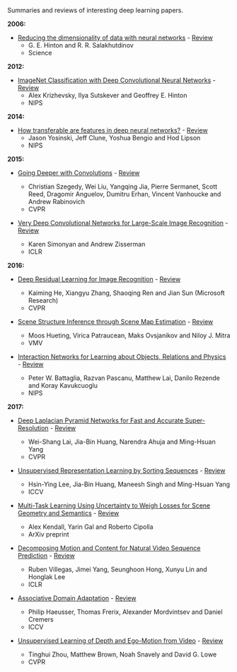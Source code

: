 Summaries and reviews of interesting deep learning papers. 

**2006:**

* [Reducing the dimensionality of data with neural networks](http://www.cs.toronto.edu/%7Ehinton/science.pdf) - [Review](reviews/autoencoders.md)
  * G. E. Hinton and R. R. Salakhutdinov
  * Science

**2012:**

* [ImageNet Classification with Deep Convolutional
Neural Networks](http://papers.nips.cc/paper/4824-imagenet-classification-with-deep-convolutional-neural-networks.pdf) - [Review](reviews/alexnet.md)
  * Alex Krizhevsky, Ilya Sutskever and Geoffrey E. Hinton
  * NIPS

**2014:**

* [How transferable are features in deep neural
networks?](http://papers.nips.cc/paper/5347-how-transferable-are-features-in-deep-neural-networks.pdf) - [Review](reviews/transferability.md)
  * Jason Yosinski, Jeff Clune, Yoshua Bengio and Hod Lipson
  * NIPS

**2015:**

* [Going Deeper with Convolutions](http://www.cv-foundation.org/openaccess/content_cvpr_2015/papers/Szegedy_Going_Deeper_With_2015_CVPR_paper.pdf) - [Review](reviews/googlenet.md)
  * Christian Szegedy, Wei Liu, Yangqing Jia, Pierre Sermanet, Scott Reed, Dragomir Anguelov, Dumitru Erhan, Vincent Vanhoucke and Andrew Rabinovich
  * CVPR

* [Very Deep Convolutional Networks for Large-Scale Image Recognition](https://arxiv.org/pdf/1409.1556.pdf) - [Review](reviews/vggnet.md)
  * Karen Simonyan and Andrew Zisserman
  * ICLR

**2016:**

* [Deep Residual Learning for Image Recognition](https://www.cv-foundation.org/openaccess/content_cvpr_2016/papers/He_Deep_Residual_Learning_CVPR_2016_paper.pdf) - [Review](reviews/resnet.md)
  * Kaiming He, Xiangyu Zhang, Shaoqing Ren and Jian Sun (Microsoft Research)
  * CVPR

* [Scene Structure Inference through Scene Map Estimation](http://geometry.cs.ucl.ac.uk/projects/2016/scenemap/paper_docs/scenemap.pdf) - [Review](reviews/scene-map.md)
  * Moos Hueting, Virica Patraucean, Maks Ovsjanikov and Niloy J. Mitra
  * VMV

* [Interaction Networks for Learning about Objects, Relations and Physics](https://arxiv.org/abs/1612.00222) - [Review](reviews/in.nd)
  * Peter W. Battaglia, Razvan Pascanu, Matthew Lai, Danilo Rezende and Koray Kavukcuoglu
  * NIPS
 
 **2017:**

* [Deep Laplacian Pyramid Networks for Fast and Accurate Super-Resolution](http://vllab1.ucmerced.edu/~wlai24/LapSRN/papers/cvpr17_LapSRN.pdf) - [Review](reviews/lap-srn.md)
  * Wei-Shang Lai, Jia-Bin Huang, Narendra Ahuja and Ming-Hsuan Yang
  * CVPR
 
* [Unsupervised Representation Learning by Sorting Sequences](http://vllab1.ucmerced.edu/~hylee/publication/ICCV17_OPN.pdf) - [Review](reviews/unsupervised-seq-sort.md)
   * Hsin-Ying Lee, Jia-Bin Huang, Maneesh Singh and Ming-Hsuan Yang
   * ICCV

* [Multi-Task Learning Using Uncertainty to Weigh
Losses for Scene Geometry and Semantics](https://arxiv.org/pdf/1705.07115.pdf) - [Review](reviews/multi-task-learning.md)
    * Alex Kendall, Yarin Gal and Roberto Cipolla
    * ArXiv preprint

* [Decomposing Motion and Content for Natural Video Sequence Prediction](https://openreview.net/pdf?id=rkEFLFqee) - [Review](reviews/decompose-motion-content.md)
    * Ruben Villegas, Jimei Yang, Seunghoon Hong, Xunyu Lin and Honglak Lee
    * ICLR

* [Associative Domain Adaptation](http://openaccess.thecvf.com/content_ICCV_2017/papers/Haeusser_Associative_Domain_Adaptation_ICCV_2017_paper.pdf) - [Review](reviews/assoc-domain-adaptation.md)
    * Philip Haeusser, Thomas Frerix, Alexander Mordvintsev and Daniel Cremers
    * ICCV

* [Unsupervised Learning of Depth and Ego-Motion from Video](http://openaccess.thecvf.com/content_cvpr_2017/papers/Zhou_Unsupervised_Learning_of_CVPR_2017_paper.pdf) - [Review](reviews/sfm-learner.md)
    * Tinghui Zhou, Matthew Brown, Noah Snavely and David G. Lowe
    * CVPR